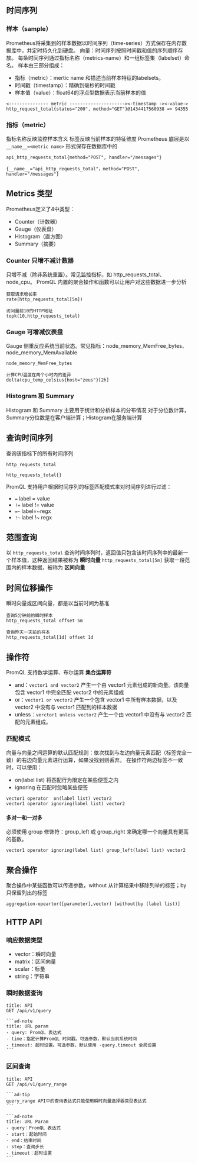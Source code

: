 ## 时间序列
### 样本（sample）
Prometheus将采集到的样本数据以时间序列（time-series）方式保存在内存数据库中，并定时持久化到硬盘。
向量：时间序列按照时间戳和值的序列顺序存放。
每条时间序列通过指标名称（metrics-name）和一组标签集（labelset）命名。
样本由三部分组成：
- 指标（metric）：mertic name 和描述当前样本特征的labelsets。
- 时间戳（timestamp）：精确到毫秒的时间戳
- 样本值（value）：float64的浮点型数据表示当前样本的值

```
<--------------- metric ---------------------><-timestamp -><-value->
http_request_total{status="200", method="GET"}@1434417560938 => 94355
```

### 指标（metric）
指标名称反映监控样本含义
标签反映当前样本的特征维度
Prometheus 底层是以 `__name__=<metric name>` 形式保存在数据库中的

```
api_http_requests_total{method="POST", handler="/messages"}

{__name__="api_http_requests_total"，method="POST", handler="/messages"}
```


## Metrics 类型
Prometheus定义了4中类型：
- Counter（计数器）
- Gauge（仪表盘）
- Histogram（直方图）
- Summary（摘要）

### Counter 只增不减计数器
只增不减（除非系统重置）。常见监控指标，如 http_requests_total、node_cpu。
PromQL 内置的聚合操作和函数可以让用户对这些数据进一步分析
```
获取请求增长率
rate(http_requests_total[5m])

访问量前10的HTTP地址
topk(10,http_requests_total)
```

### Gauge 可增减仪表盘
Gauge 侧重反应系统当前状态。常见指标：node_memory_MemFree_bytes、node_memory_MemAvailable
```
node_memory_MemFree_bytes

计算CPU温度在两个小时内的差异
delta(cpu_temp_celsius{host="zeus"}[2h]
```

### Histogram 和 Summary
Histogram 和 Summary 主要用于统计和分析样本的分布情况
对于分位数计算，Summary分位数是在客户端计算；Histogram在服务端计算

## 查询时间序列
查询该指标下的所有时间序列
```
http_requests_total

http_requests_total{}
```

PromQL 支持用户根据时间序列的标签匹配模式来对时间序列进行过滤：
- `=` label = value
- `!=` label != value
- `=~`  label=~regx 
- `!~` label !~ regx

## 范围查询
以 `http_requests_total` 查询时间序列时，返回值只包含该时间序列中的最新一个样本值，这种返回结果被称为 **瞬时向量**
`http_requests_total[5m]` 获取一段范围内的样本数据，被称为 **区间向量**

## 时间位移操作
瞬时向量或区间向量，都是以当前时间为基准
```
查询5分钟前的瞬时样本
http_requests_total offset 5m

查询昨天一天前的样本
http_requests_total[1d] offset 1d
```

## 操作符
PromQL 支持数学运算、布尔运算
**集合运算符**
- and：`vector1 and vector2` 产生一个由 vector1 元素组成的新向量。该向量包含 vector1 中完全匹配 vector2 中的元素组成
- or：`vector1 or vector2` 产生一个包含 vector1 中所有样本数据，以及 vector2 中没有与 vector1 匹配到的样本数据
- unless：`verctor1 unless vector2` 产生一个由 vector1 中没有与 vector2 匹配的元素组成。

### 匹配模式
向量与向量之间运算的默认匹配规则：依次找到与左边向量元素匹配（标签完全一致）的右边向量元素进行运算，如果没找到则丢弃。
在操作符两边标签不一致时，可以使用：
- on(label list) 将匹配行为限定在某些便签之内
- ignoring 在匹配时忽略某些便签

```
vector1 operator  on(label list) vector2
vector1 operator ignoring(label list) vector2
```

#### 多对一和一对多
必须使用 group 修饰符：group_left 或 group_right 来确定哪一个向量具有更高的基数。
```
vector1 operator ignoring(label list) group_left(label list) vector2
```

## 聚合操作
聚合操作中某些函数可以传递参数，without 从计算结果中移除列举的标签；by 只保留列出的标签
```
aggregation-opeartor([parameter],vector) [without|by (label list)]
```

## HTTP API
### 响应数据类型
- vector：瞬时向量
- matrix：区间向量
- scalar：标量
- string：字符串


### 瞬时数据查询
````ad-note
title: API
GET /api/v1/query

```ad-note
title: URL param
- query: PromQL 表达式
- time：指定计算PromQL 时间戳。可选参数，默认当前系统时间
- timeout: 超时设置。可选参数，默认使用 -query.timeout 全局设置
```
````

### 区间查询
````ad-note
title: API
GET /api/v1/query_range

```ad-tip
query_range API中的查询表达式只能使用瞬时向量选择器类型表达式
```

```ad-note
title: URL Param
- query：PromQL 表达式
- start：起始时间
- end：结束时间
- step：查询步长
- timeout：超时设置
```
````

